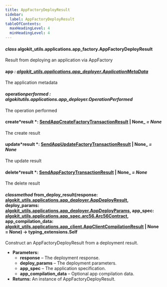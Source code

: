 ```yaml
---
title: AppFactoryDeployResult
sidebar:
  label: AppFactoryDeployResult
tableOfContents:
  maxHeadingLevel: 4
  minHeadingLevel: 4
---
```


#### _class_ algokit_utils.applications.app_factory.AppFactoryDeployResult

Result from deploying an application via AppFactory

#### app _: [algokit_utils.applications.app_deployer.ApplicationMetaData](/reference/algokit-utils-py/api/applications/app_deployer/applicationmetadata/#algokit_utils.applications.app_deployer.ApplicationMetaData)_

The application metadata

#### operation*performed *: algokit*utils.applications.app_deployer.OperationPerformed*

The operation performed

#### create*result *: [SendAppCreateFactoryTransactionResult](SendAppCreateFactoryTransactionResult.md#algokit_utils.applications.app_factory.SendAppCreateFactoryTransactionResult) | None\_ _= None_

The create result

#### update*result *: [SendAppUpdateFactoryTransactionResult](SendAppUpdateFactoryTransactionResult.md#algokit_utils.applications.app_factory.SendAppUpdateFactoryTransactionResult) | None\_ _= None_

The update result

#### delete*result *: [SendAppFactoryTransactionResult](SendAppFactoryTransactionResult.md#algokit_utils.applications.app_factory.SendAppFactoryTransactionResult) | None\_ _= None_

The delete result

#### _classmethod_ from_deploy_result(response: [algokit_utils.applications.app_deployer.AppDeployResult](/reference/algokit-utils-py/api/applications/app_deployer/appdeployresult/#algokit_utils.applications.app_deployer.AppDeployResult), deploy_params: [algokit_utils.applications.app_deployer.AppDeployParams](/reference/algokit-utils-py/api/applications/app_deployer/appdeployparams/#algokit_utils.applications.app_deployer.AppDeployParams), app_spec: [algokit_utils.applications.app_spec.arc56.Arc56Contract](/reference/algokit-utils-py/api/applications/app_spec/arc56/arc56contract/#algokit_utils.applications.app_spec.arc56.Arc56Contract), app_compilation_data: [algokit_utils.applications.app_client.AppClientCompilationResult](/reference/algokit-utils-py/api/applications/app_client/appclientcompilationresult/#algokit_utils.applications.app_client.AppClientCompilationResult) | None = None) → typing_extensions.Self

Construct an AppFactoryDeployResult from a deployment result.

- **Parameters:**
  - **response** – The deployment response.
  - **deploy_params** – The deployment parameters.
  - **app_spec** – The application specification.
  - **app_compilation_data** – Optional app compilation data.
- **Returns:**
  An instance of AppFactoryDeployResult.
